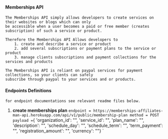 #### Memberships API 
    The Memberships API simply allows developers to create services on their websites or blogs which can only 
    be accessible when a user becomes a paid or free member (creates subscription) of such a service or product. 
    
    Therefore the Memberships API Allows developers to 
        1. create and describe a service or product
        2. add several subscriptions or payment plans to the service or product
        3. manage clients subscriptions and payment collections for the services and products
    
    The Memberships API is reliant on paypal services for payment collections, so your clients can safely 
    subscribe through paypal to your services and or products.


#### Endpoints Definitions
    for endpoint documentations see relevant readme files below.

1. **create memberships plan**
   `
    endpoint = https://memberships-affiliates-man-api.herokuapp.com/api/v1/public/membership-plan
    method = POST
    payload = `{ 
            'organization_id': "",
            'service_id': "",
            'plan_name': "",
            'description': "",
            'schedule_day': "",
            'schedule_term': "",
            'term_payment': "",
            'registration_amount': "",
            'currency': ""}
    `
   